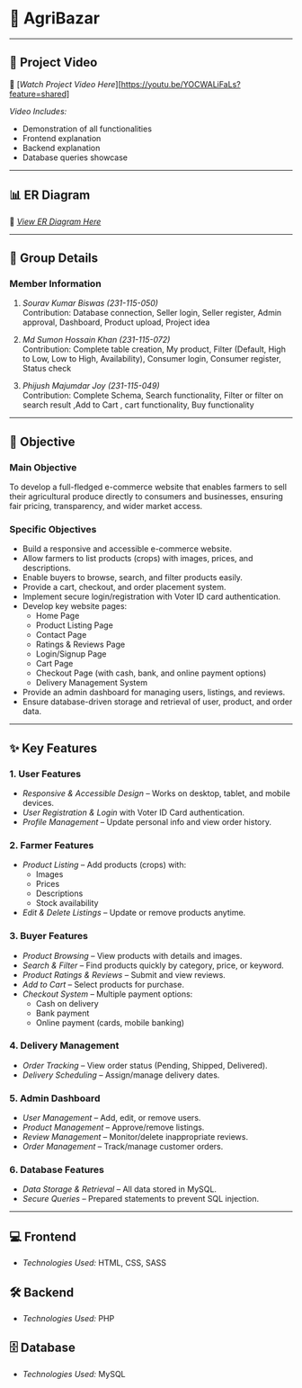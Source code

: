# 📌 AgriBazar

---

## 🎥 Project Video
📌 [*Watch Project Video Here*][https://youtu.be/YOCWALiFaLs?feature=shared] 

*Video Includes:*
- Demonstration of all functionalities
- Frontend explanation
- Backend explanation
- Database queries showcase

---

## 📊 ER Diagram
📌 [*View ER Diagram Here*]((https://github.com/sumon2003/ER-Diagram))  

---

## 👥 Group Details

### Member Information

1. *Sourav Kumar Biswas (231-115-050)*  
   Contribution: Database connection, Seller login, Seller register, Admin approval, Dashboard, Product upload, Project idea

2. *Md Sumon Hossain Khan (231-115-072)*  
   Contribution: Complete table creation, My product, Filter (Default, High to Low, Low to High, Availability), Consumer login, Consumer register, Status check

3. *Phijush Majumdar Joy (231-115-049)*  
   Contribution: Complete Schema, Search functionality, Filter or filter on search result ,Add to Cart , cart functionality, Buy functionality

---

## 🎯 Objective

### Main Objective
To develop a full-fledged e-commerce website that enables farmers to sell their agricultural produce directly to consumers and businesses, ensuring fair pricing, transparency, and wider market access.

### Specific Objectives
- Build a responsive and accessible e-commerce website.
- Allow farmers to list products (crops) with images, prices, and descriptions.
- Enable buyers to browse, search, and filter products easily.
- Provide a cart, checkout, and order placement system.
- Implement secure login/registration with Voter ID card authentication.
- Develop key website pages:
  - Home Page
  - Product Listing Page
  - Contact Page
  - Ratings & Reviews Page
  - Login/Signup Page
  - Cart Page
  - Checkout Page (with cash, bank, and online payment options)
  - Delivery Management System
- Provide an admin dashboard for managing users, listings, and reviews.
- Ensure database-driven storage and retrieval of user, product, and order data.

---

## ✨ Key Features

### 1. User Features
- *Responsive & Accessible Design* – Works on desktop, tablet, and mobile devices.
- *User Registration & Login* with Voter ID Card authentication.
- *Profile Management* – Update personal info and view order history.

### 2. Farmer Features
- *Product Listing* – Add products (crops) with:
  - Images
  - Prices
  - Descriptions
  - Stock availability
- *Edit & Delete Listings* – Update or remove products anytime.

### 3. Buyer Features
- *Product Browsing* – View products with details and images.
- *Search & Filter* – Find products quickly by category, price, or keyword.
- *Product Ratings & Reviews* – Submit and view reviews.
- *Add to Cart* – Select products for purchase.
- *Checkout System* – Multiple payment options:
  - Cash on delivery
  - Bank payment
  - Online payment (cards, mobile banking)

### 4. Delivery Management
- *Order Tracking* – View order status (Pending, Shipped, Delivered).
- *Delivery Scheduling* – Assign/manage delivery dates.

### 5. Admin Dashboard
- *User Management* – Add, edit, or remove users.
- *Product Management* – Approve/remove listings.
- *Review Management* – Monitor/delete inappropriate reviews.
- *Order Management* – Track/manage customer orders.

### 6. Database Features
- *Data Storage & Retrieval* – All data stored in MySQL.
- *Secure Queries* – Prepared statements to prevent SQL injection.

---

## 💻 Frontend
- *Technologies Used:* HTML, CSS, SASS

## 🛠 Backend
- *Technologies Used:* PHP

## 🗄 Database
- *Technologies Used:* MySQL
